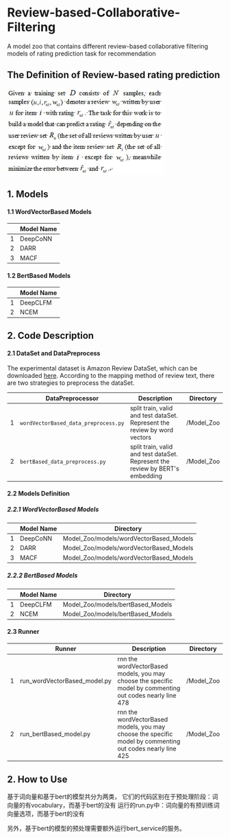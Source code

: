 # Review-based-Collaborative-Filtering
A model zoo that contains different review-based collaborative filtering models of rating prediction task for recommendation

## The Definition of Review-based rating prediction 
![image](https://github.com/540117253/Review-based-Collaborative-Filtering/blob/master/illustration/Task%20Definition.jpg)


## 1. Models
#### 1.1 WordVectorBased Models
&ensp; | Model Name
---|---
1 | DeepCoNN
2 | DARR
3 | MACF
#### 1.2 BertBased Models
&ensp; | Model Name
---|---
1 | DeepCLFM
2 | NCEM


## 2. Code Description
#### 2.1 DataSet and DataPreprocess
The experimental dataset is Amazon Review DataSet, which can be downloaded [here](http://jmcauley.ucsd.edu/data/amazon/links.html).
According to the mapping method of review text, there are two strategies to preprocess the dataSet. 

&ensp; | DataPreprocessor | Description | Directory
---|---|---|---
1 | `wordVectorBased_data_preprocess.py` | split train, valid and test dataSet. Represent the review by word vectors | /Model_Zoo
2 | `bertBased_data_preprocess.py` | split train, valid and test dataSet. Represent the review by BERT's embedding | /Model_Zoo

#### 2.2 Models Definition
##### 2.2.1 WordVectorBased Models
&ensp; | Model Name | Directory
---|---|---
1 | DeepCoNN | Model_Zoo/models/wordVectorBased_Models
2 | DARR | Model_Zoo/models/wordVectorBased_Models
3 | MACF | Model_Zoo/models/wordVectorBased_Models
##### 2.2.2 BertBased Models
&ensp; | Model Name | Directory
---|---|---
1 | DeepCLFM | Model_Zoo/models/bertBased_Models
2 | NCEM | Model_Zoo/models/bertBased_Models
#### 2.3 Runner
&ensp; | Runner | Description | Directory
---|---|---|---
1 | run_wordVectorBased_model.py | rnn the wordVectorBased models, you may choose the specific model by commenting out codes nearly line 478 | /Model_Zoo
2 | run_bertBased_model.py | rnn the wordVectorBased models, you may choose the specific model by commenting out codes nearly line 425 | /Model_Zoo

## 2. How to Use


基于词向量和基于bert的模型共分为两类，
它们的代码区别在于预处理阶段：词向量的有vocabulary，而基于bert的没有
运行的run.py中：词向量的有预训练词向量选项，而基于bert的没有

另外，基于bert的模型的预处理需要额外运行bert_service的服务。

